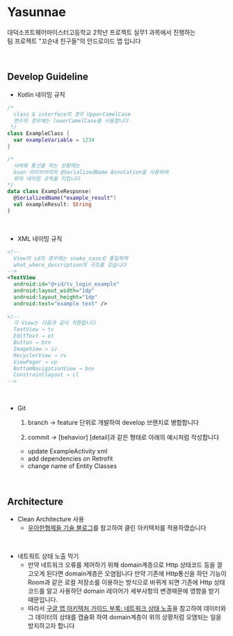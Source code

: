 # Yasunnae
대덕소프트웨어마이스터고등학교 2학년 프로젝트 실무1 과목에서 진행하는<br>
팀 프로젝트 "꼬순내 친구들"의 안드로이드 앱 입니다
 
<br>

## Develop Guideline
  
- Kotlin 네이밍 규칙
```kotlin
/*
  class & interface의 경우 UpperCamelCase
  변수의 경우에는 lowerCamelCase를 사용합니다
 */
class ExampleClass {
  var exampleVariable = 1234
}

/*
  서버와 통신을 하는 상황에는
  Gson 라이브러리의 @SerializedName Annotation을 사용하여
  위의 네이밍 규칙을 지킵니다
*/
data class ExampleResponse(
  @SerializedName("example_result")
  val exampleResult: String
)
```

<br>

- XML 네이밍 규칙
```xml
<!--
  View의 id의 경우에는 snake_case로 통일하며
  what_where_description의 구조를 갖습니다
-->
<TextView
  android:id="@+id/tv_login_example"
  android:layout_width="1dp"
  android:layout_height="1dp"
  android:text="example text" />
  
<!--
  각 View는 다음과 같이 치환합니다
  TextView → tv
  EditText → et
  Button → btn
  ImageView → iv
  RecyclerView → rv
  ViewPager → vp
  BottomNavigationView → bnv
  Constraintlayout → cl
-->
```

<br>

- Git
  1. branch → feature 단위로 개발하여 develop 브랜치로 병합합니다
  
  2. commit → [behavior] [detail]과 같은 형태로 아래의 예시처럼 작성합니다 
    - update ExampleActivity xml
    - add dependencies on Retrofit
    - change name of Entity Classes

<br>

##  Architecture

- Clean Architecture 사용
  - [우아한형제들 기술 블로그](https://techblog.woowahan.com/2602/)를 참고하여 클린 아키텍처를 적용하였습니다
  
<br>

- 네트워트 상태 노출 막기
  - 만약 네트워크 오류를 제어하기 위해 domain계층으로 Http 상태코드 등을 끌고오게 된다면 domain계층은 오염됩니다
  만약 기존에 Http통신을 하던 기능이 Room과 같은 로컬 저장소를 이용하는 방식으로 바뀌게 되면 기존에 Http 상태코드를 알고 사용하던 domain 레이어가 세부사항의 변경때문에 영향을 받기 때문입니다.
  - 따라서 [구글 앱 아키텍처 가이드 부록: 네트워크 상태 노출](https://developer.android.com/jetpack/guide?hl=ko#addendum)을 
참고하여 데이터와 그 데이터의 상태를 캡슐화 하여 domain계층이 위의 상황처럼 오염되는 일을 방지하고자 합니다
